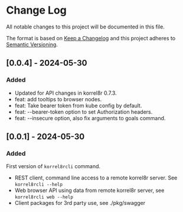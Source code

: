 # Change Log

All notable changes to this project will be documented in this file.

The format is based on [Keep a Changelog](http://keepachangelog.com/)
and this project adheres to [Semantic Versioning](http://semver.org/).

## [0.0.4] - 2024-05-30

### Added
- Updated for API changes in korrel8r 0.7.3.
- feat: add tooltips to browser nodes.
- feat: Take bearer token from kube config by default.
- feat: --bearer-token option to set Authorization headers.
- feat: --insecure option, also fix arguments to goals command.

## [0.0.1] - 2024-05-30

### Added

First version of `korrel8rcli` command.
 - REST client, command line access to a remote korrel8r server. See `korrel8rcli --help`
 - Web browser API using data from remote korrel8r server, see `korrel8rcli web --help`
 - Client packages for 3rd party use, see ./pkg/swagger

